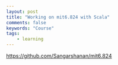 ```yaml
---
layout: post
title: "Working on mit6.824 with Scala"
comments: false
keywords: "Course"
tags:
    - learning
---
```


https://github.com/Sangarshanan/mit6.824
